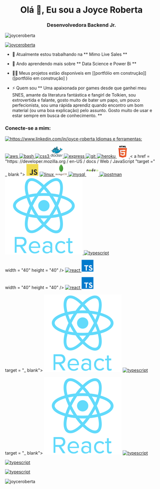<h1 align = "center"> Olá 👋, Eu sou a Joyce Roberta </h1>
<h3 align = "center"> Desenvolvedora Backend Jr. </h3>

<p align = "left"> <img src = "https : //komarev.com/ghpvc/? username = joyceroberta & label = Profile% 20views & color = 0e75b6 & style = flat "alt =" joyceroberta "/> </p>

<p align =" left "> <a href =" https: // github.com/ryo-ma/github-profile-trophy"><img src = "https://github-profile-trophy.vercel.app/?username=joyceroberta" alt = "joyceroberta" /> </a> </p>

- 🔭 Atualmente estou trabalhando na ** Mimo Live Sales **

- 🌱 Ando aprendendo mais sobre ** Data Science e Power Bi **

- 👨‍💻 Meus projetos estão disponíveis em [[portfólio em construção]] ([portfólio em construção] )

- ⚡ Quem sou ** Uma apaixonada por games desde que ganhei meu SNES, amante da literatura fantástica e fangirl de Tolkien, sou extrovertida e falante, gosto muito de bater um papo, um pouco perfecionista, sou uma rápida aprendiz quando encontro um bom material (ou uma boa explicação) pelo assunto. Gosto muito de usar e estar sempre em busca de conhecimento. **

<h3 align = "left"> Conecte-se a mim: </h3>
<p align = "left">
<a href = "https://linkedin.com /in/https://www.linkedin.com/in/joyce-roberta "target =" blank "> <img align =" center "src =" https://raw.githubusercontent.com/rahuldkjain/github-profile -readme-generator / neutral-icons / src / images / icons / Social / linked-in-alt.svg "alt =" https://www.linkedin.com/in/joyce-roberta "


<h3 align = "left"> Idiomas e ferramentas: </h3>
<p align = "left"> <a href="https://aws.amazon.com" target="_blank"> <img src = "https://raw.githubusercontent.com/devicons/devicon/master/ icons / amazonwebservices / amazonwebservices-original-wordmark.svg "alt =" aws "width =" 40 "height =" 40 "/> </a> <a href =" https://www.gnu.org/software/ bash / "target =" _ blank "> <img src =" https://www.vectorlogo.zone/logos/gnu_bash/gnu_bash-icon.svg "alt =" bash "width =" 40 "height =" 40 "/ > </a> <a href="https://www.w3schools.com/css/" target="_blank"> <img src = "https: //raw.githubusercontent.com / devicons / devicon / master / icons / css3 / css3-original-wordmark.svg "alt =" css3 "width =" 40 "height =" 40 "/> </a> <a href =" https: // www.docker.com/ "target =" _ blank "> <img src =" https://raw.githubusercontent.com/devicons/devicon/master/icons/docker/docker-original-wordmark.svg "alt =" docker "width =" 40 "height =" 40 "/> </a> <a href="https://expressjs.com" target="_blank"> <img src =" https://raw.githubusercontent.com /devicons/devicon/master/icons/express/express-original-wordmark.svg "alt =" express "width =" 40 "height =" 40 "/> </a> <a href =" https: // git -scm.com/ "target = "_ blank"> <img src = "https://www.vectorlogo.zone/logos/git-scm/git-scm-icon.svg" alt = "git" width = "40" height = "40" /> </a> <a href="https://heroku.com" target="_blank"> <img src = "https://www.vectorlogo.zone/logos/heroku/heroku-icon.svg" alt = "heroku" width = "40" height = "40" /> </a> <a href="https://www.w3.org/html/" target="_blank"> <img src = " https://raw.githubusercontent.com/devicons/devicon/master/icons/html5/html5-original-wordmark.svg "alt =" html5 "width =" 40 "height =" 40 "/> </a> < a href = "https: //developer.mozilla.org / en-US / docs / Web / JavaScript "target =" _ blank "> <img src =" https://raw.githubusercontent.com/devicons/devicon/master/icons/javascript/javascript-original.svg "alt = "javascript" width = "40" height = "40" /> </a> <a href="https://www.linux.org/" target="_blank"> <img src = "https: / /raw.githubusercontent.com/devicons/devicon/master/icons/linux/linux-original.svg "alt =" linux "width =" 40 "height =" 40 "/> </a> <a href =" https : //www.mongodb.com/ "target =" _ blank "> <img src =" https://raw.githubusercontent.com/devicons/devicon/master/icons/mongodb/mongodb-original-wordmark.svg "alt = "mongodb"width = "40" height = "40" /> </a> <a href="https://www.mysql.com/" target="_blank"> <img src = "https: //raw.githubusercontent .com / devicons / devicon / master / icons / mysql / mysql-original-wordmark.svg "alt =" mysql "width =" 40 "height =" 40 "/> </a> <a href =" https: / /nodejs.org "target =" _ blank "> <img src =" https://raw.githubusercontent.com/devicons/devicon/master/icons/nodejs/nodejs-original-wordmark.svg "alt =" nodejs "largura = "40" height = "40" /> </a> <a href="https://postman.com" target="_blank"> <img src = "https: //www.vectorlogo.zone / logos / getpostman / getpostman-icon.svg "alt =" postman "width =" 40 "height =" 40 "/> </a> <a href =" https://reactjs.org/ "target =" _blank "> <img src =" https://raw.githubusercontent.com/devicons/devicon/master/icons/react/react-original-wordmark.svg "alt =" react "largura =" 40 "altura =" 40 "/> </a> <a href="https://www.typescriptlang.org/" target="_blank"> <img src =" https://raw.githubusercontent.com/devicons/devicon/master/ icons / typescript / typescript-original.svg "alt =" typescript "width =" 40 "height =" 40 "/> </a> </p>width = "40" height = "40" /> </a> <a href="https://reactjs.org/" target="_blank"> <img src = "https://raw.githubusercontent.com /devicons/devicon/master/icons/react/react-original-wordmark.svg "alt =" react "width =" 40 "height =" 40 "/> </a> <a href =" https: // www .typescriptlang.org / "target =" _ blank "> <img src =" https://raw.githubusercontent.com/devicons/devicon/master/icons/typescript/typescript-original.svg "alt =" typescript "width = "40" altura = "40" /> </a> </p>width = "40" height = "40" /> </a> <a href="https://reactjs.org/" target="_blank"> <img src = "https://raw.githubusercontent.com /devicons/devicon/master/icons/react/react-original-wordmark.svg "alt =" react "width =" 40 "height =" 40 "/> </a> <a href =" https: // www .typescriptlang.org / "target =" _ blank "> <img src =" https://raw.githubusercontent.com/devicons/devicon/master/icons/typescript/typescript-original.svg "alt =" typescript "width = "40" altura = "40" /> </a> </p>target = "_ blank"> <img src = "https://raw.githubusercontent.com/devicons/devicon/master/icons/react/react-original-wordmark.svg" alt = "react" largura = "40" altura = "40" /> </a> <a href="https://www.typescriptlang.org/" target="_blank"> <img src = "https://raw.githubusercontent.com/devicons/devicon /master/icons/typescript/typescript-original.svg "alt =" typescript "width =" 40 "height =" 40 "/> </a> </p>target = "_ blank"> <img src = "https://raw.githubusercontent.com/devicons/devicon/master/icons/react/react-original-wordmark.svg" alt = "react" largura = "40" altura = "40" /> </a> <a href="https://www.typescriptlang.org/" target="_blank"> <img src = "https://raw.githubusercontent.com/devicons/devicon /master/icons/typescript/typescript-original.svg "alt =" typescript "width =" 40 "height =" 40 "/> </a> </p><a href="https://www.typescriptlang.org/" target="_blank"> <img src = "https://raw.githubusercontent.com/devicons/devicon/master/icons/typescript/typescript-original .svg "alt =" typescript "largura =" 40 "height =" 40 "/> </a> </p><a href="https://www.typescriptlang.org/" target="_blank"> <img src = "https://raw.githubusercontent.com/devicons/devicon/master/icons/typescript/typescript-original .svg "alt =" typescript "largura =" 40 "height =" 40 "/> </a> </p>

<p> <img align = "center" src = "https://github-readme-stats.vercel.app/api/top-langs?username=joyceroberta&show_icons=true&locale=en&layout=compact" alt = "joyceroberta" /> </p>
